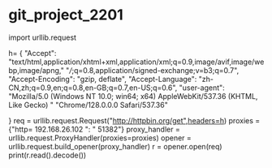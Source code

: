 # git_project_2201
import urllib.request

h= {
    "Accept": "text/html,application/xhtml+xml,application/xml;q=0.9,image/avif,image/webp,image/apng,"
              "*/*;q=0.8,application/signed-exchange;v=b3;q=0.7",
    "Accept-Encoding": "gzip, deflate",
    "Accept-Language": "zh-CN,zh;q=0.9,en;q=0.8,en-GB;q=0.7,en-US;q=0.6",
    "user-agent": "Mozilla/5.0 (Windows NT 10.0; win64; x64) AppleWebKit/537.36 (KHTML, Like Gecko) "
              "Chrome/128.0.0.0 Safari/537.36"

}
req = urllib.request.Request("http://httpbin.org/get",headers=h)
proxies = {"http= 192.168.26.102 ": " 51382"}
proxy_handler = urllib.request.ProxyHandler(proxies=proxies)
opener = urllib.request.build_opener(proxy_handler)
r = opener.open(req)
print(r.read().decode())

